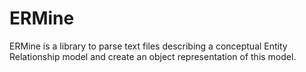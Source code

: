 # ERMine
ERMine is a library to parse text files describing a conceptual Entity Relationship model and create an object representation of this model.
